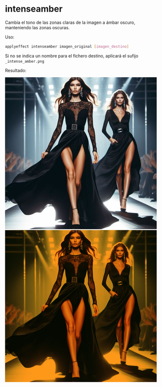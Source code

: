 # intenseamber

Cambia el tono de las zonas claras de la imagen a ámbar oscuro, manteniendo las zonas oscuras.

Uso:

``` sh
applyeffect intenseamber imagen_original [imagen_destino]
```

Si no se indica un nombre para el fichero destino, aplicará el sufijo `_intense_amber.png`

Resultado:

![imagen original](../../images/image.jpg)
![intenseamber](../../images/image_intense_amber.png)
